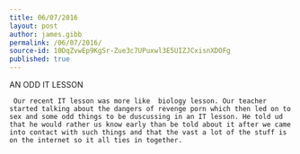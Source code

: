 ```yaml
---
title: 06/07/2016
layout: post
author: james.gibb
permalink: /06/07/2016/
source-id: 10DqZvwEp9KgSr-Zue3c7UPuxwl3E5UIZJCxisnXDOFg
published: true
---
```

AN ODD IT LESSON

     Our recent IT lesson was more like  biology lesson. Our teacher started talking about the dangers of revenge porn which then led on to sex and some odd things to be duscussing in an IT lesson. He told ud that he would rather us know early than be told about it after we came into contact with such things and that the vast a lot of the stuff is on the internet so it all ties in together.

